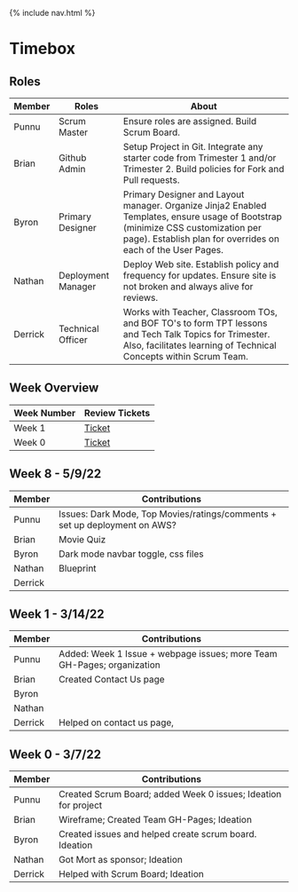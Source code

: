 {% include nav.html %}

# Timebox

## Roles 

| Member | Roles  | About | 
| ------ | ------------- | -------------------------------------------------------------|
| Punnu | Scrum Master | Ensure roles are assigned. Build Scrum Board. |
| Brian | Github Admin | Setup Project in Git. Integrate any starter code from Trimester 1 and/or Trimester 2. Build policies for Fork and Pull requests. |
| Byron | Primary Designer | Primary Designer and Layout manager. Organize Jinja2 Enabled Templates, ensure usage of Bootstrap (minimize CSS customization per page). Establish plan for overrides on each of the User Pages. |
| Nathan | Deployment  Manager | Deploy Web site. Establish policy and frequency for updates. Ensure site is not broken and always alive for reviews. |
| Derrick | Technical Officer | Works with Teacher, Classroom TOs, and BOF TO's to form TPT lessons and Tech Talk Topics for Trimester. Also, facilitates learning of Technical Concepts within Scrum Team.|

## Week Overview

| Week Number | Review Tickets
| ------------- | ---------- |
| Week 1 | [Ticket](https://github.com/PunarvasuS/PopcornCritics/issues/24) |
| Week 0 | [Ticket](https://github.com/PunarvasuS/PopcornCritics/issues/10)  |

## Week 8 - 5/9/22

| Member | Contributions | 
|  ----- | -------------------------------------------------------------|
| Punnu | Issues: Dark Mode, Top Movies/ratings/comments + set up deployment on AWS? |
| Brian | Movie Quiz |
| Byron | Dark mode navbar toggle, css files |
| Nathan | Blueprint |
| Derrick |  |

## Week 1 - 3/14/22

| Member | Contributions | 
|  ----- | -------------------------------------------------------------|
| Punnu | Added: Week 1 Issue + webpage issues; more Team GH-Pages; organization |
| Brian | Created Contact Us page |
| Byron |  |
| Nathan |  |
| Derrick | Helped on contact us page, |

## Week 0 - 3/7/22

| Member | Contributions | 
|  ----- | -------------------------------------------------------------|
| Punnu | Created Scrum Board; added Week 0 issues; Ideation for project |
| Brian | Wireframe; Created Team GH-Pages; Ideation |
| Byron | Created issues and helped create scrum board. Ideation |
| Nathan | Got Mort as sponsor; Ideation |
| Derrick | Helped with Scrum Board; Ideation |
